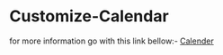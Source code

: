 # Customize-Calendar

for more information go with this link bellow:-
<a href="https://github.com/wix/react-native-calendars#agenda" target="_blank">Calender</a>
